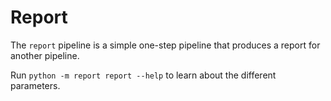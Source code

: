 # Report

The `report` pipeline is a simple one-step pipeline that produces a report for another pipeline.

Run `python -m report report --help` to learn about the different parameters.